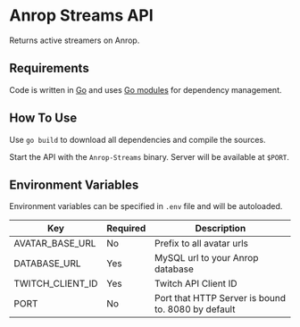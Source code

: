 # Anrop Streams API

Returns active streamers on Anrop.

## Requirements

Code is written in [Go](https://golang.org/) and uses [Go modules](https://github.com/golang/go/wiki/Modules) for dependency management.

## How To Use

Use `go build` to download all dependencies and compile the sources.

Start the API with the `Anrop-Streams` binary.
Server will be available at `$PORT`.

## Environment Variables

Environment variables can be specified in `.env` file and will be autoloaded.

| Key | Required | Description |
| --- | -------- | ----------- |
| AVATAR_BASE_URL | No | Prefix to all avatar urls |
| DATABASE_URL | Yes | MySQL url to your Anrop database |
| TWITCH_CLIENT_ID | Yes | Twitch API Client ID |
| PORT | No | Port that HTTP Server is bound to. 8080 by default |
